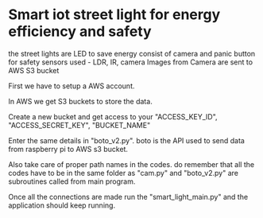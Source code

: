 # Smart iot street light for energy efficiency and safety
the street lights are LED to save energy
consist of camera and panic button for safety
sensors used - LDR, IR, camera
Images from Camera are sent to AWS S3 bucket


First we have to setup a AWS account. 

In AWS we get S3 buckets to store the data.

Create a new bucket and get access to your "ACCESS_KEY_ID", "ACCESS_SECRET_KEY", "BUCKET_NAME"

Enter the same details in "boto_v2.py". boto is the API used to send data from raspberry pi to AWS s3 bucket.

Also take care of proper path names in the codes. do remember that all the codes have to be in the same folder as "cam.py" and "boto_v2.py" are subroutines called from main program.

Once all the connections are made run the "smart_light_main.py" and the application should keep running.
